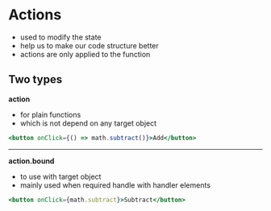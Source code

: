 # Actions

- used to modify the state
- help us to make our code structure better
- actions are only applied to the function

## Two types

**action**

- for plain functions
- which is not depend on any target object

```jsx
<button onClick={() => math.subtract()}>Add</button>
```

---

**action.bound**

- to use with target object
- mainly used when required handle with handler elements

```jsx
<button onClick={math.subtract}>Subtract</button>
```
